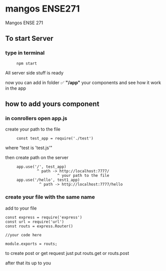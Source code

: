 # mangos ENSE271
Mangos ENSE 271

## To start Server 
### type in terminal 

         npm start

All server side stuff is ready 

now you can add in folder :white_check_mark: __"/app"__ your components and see how it work in the app

## how to add yours component
### in conrollers open app.js 
create your path to the file
         
         const test_app = require('./test')

where "test is 'test.js'"

then create path on the server

         app.use('/', test_app)
                  ^ path -> http://localhost:7777/
                           ^ your path to the file
         app.use('/hello', test1_app)
                   ^ path -> http://localhost:7777/hello
                       
### create your file with the same name

add to your file

    const express = require('express')
    const url = require('url')
    const routs = express.Router()
    
    //your code here
    
    module.exports = routs;
    

to create post or get request just put 
    routs.get or routs.post

after that its up to you 

